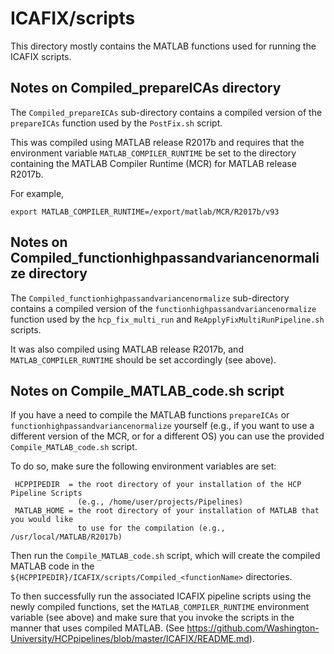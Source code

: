 # ICAFIX/scripts

This directory mostly contains the MATLAB functions used for running
the ICAFIX scripts.

## Notes on Compiled_prepareICAs directory

The `Compiled_prepareICAs` sub-directory contains a compiled version of the
`prepareICAs` function used by the `PostFix.sh` script.

This was compiled using MATLAB release R2017b and requires that the
environment variable `MATLAB_COMPILER_RUNTIME` be set to the directory
containing the MATLAB Compiler Runtime (MCR) for MATLAB release R2017b.

For example,

	export MATLAB_COMPILER_RUNTIME=/export/matlab/MCR/R2017b/v93

## Notes on Compiled_functionhighpassandvariancenormalize directory

The `Compiled_functionhighpassandvariancenormalize` sub-directory contains a compiled version of the
`functionhighpassandvariancenormalize` function used by the
`hcp_fix_multi_run` and `ReApplyFixMultiRunPipeline.sh` scripts.

It was also compiled using MATLAB release R2017b, and
`MATLAB_COMPILER_RUNTIME` should be set accordingly (see above).

## Notes on Compile_MATLAB_code.sh script

If you have a need to compile the MATLAB functions `prepareICAs` or
`functionhighpassandvariancenormalize` yourself
(e.g., if you want to use a different version of the MCR, or for a different OS)
you can use the provided `Compile_MATLAB_code.sh` script.

To do so, make sure the following environment variables are set:

	 HCPPIPEDIR  = the root directory of your installation of the HCP Pipeline Scripts
	               (e.g., /home/user/projects/Pipelines)
	 MATLAB_HOME = the root directory of your installation of MATLAB that you would like
	               to use for the compilation (e.g., /usr/local/MATLAB/R2017b)

Then run the `Compile_MATLAB_code.sh` script, which will create the compiled
MATLAB code in the `${HCPPIPEDIR}/ICAFIX/scripts/Compiled_<functionName>` directories.

To then successfully run the associated ICAFIX pipeline scripts using the
newly compiled functions, set the `MATLAB_COMPILER_RUNTIME` environment
variable (see above) and make sure that you invoke the scripts in the
manner that uses compiled MATLAB.
(See https://github.com/Washington-University/HCPpipelines/blob/master/ICAFIX/README.md).
